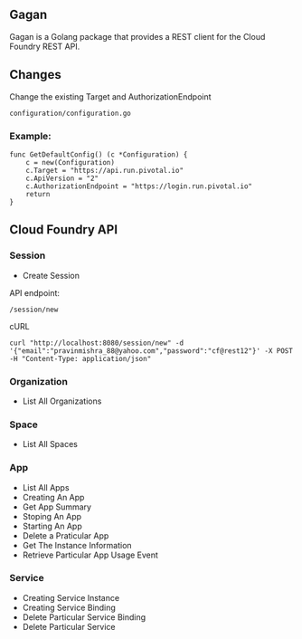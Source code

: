 ## Gagan

Gagan is a Golang package that provides a REST client for the Cloud Foundry REST API.

## Changes

Change the existing Target and AuthorizationEndpoint 

    configuration/configuration.go

### Example:

    func GetDefaultConfig() (c *Configuration) {
        c = new(Configuration)
        c.Target = "https://api.run.pivotal.io"
        c.ApiVersion = "2"
        c.AuthorizationEndpoint = "https://login.run.pivotal.io"
        return
    }

## Cloud Foundry API

### Session

* Create Session
 
API endpoint:

    /session/new

cURL

    curl "http://localhost:8080/session/new" -d '{"email":"pravinmishra_88@yahoo.com","password":"cf@rest12"}' -X POST -H "Content-Type: application/json"

### Organization

* List All Organizations

### Space

* List All Spaces

### App

* List All Apps
* Creating An App
* Get App Summary
* Stoping An App
* Starting An App
* Delete a Praticular App
* Get The Instance Information
* Retrieve Particular App Usage Event

### Service

* Creating Service Instance
* Creating Service Binding
* Delete Particular Service Binding
* Delete Particular Service

